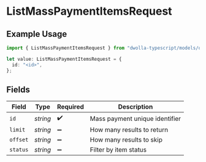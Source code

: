 # ListMassPaymentItemsRequest

## Example Usage

```typescript
import { ListMassPaymentItemsRequest } from "dwolla-typescript/models/operations";

let value: ListMassPaymentItemsRequest = {
  id: "<id>",
};
```

## Fields

| Field                          | Type                           | Required                       | Description                    |
| ------------------------------ | ------------------------------ | ------------------------------ | ------------------------------ |
| `id`                           | *string*                       | :heavy_check_mark:             | Mass payment unique identifier |
| `limit`                        | *string*                       | :heavy_minus_sign:             | How many results to return     |
| `offset`                       | *string*                       | :heavy_minus_sign:             | How many results to skip       |
| `status`                       | *string*                       | :heavy_minus_sign:             | Filter by item status          |